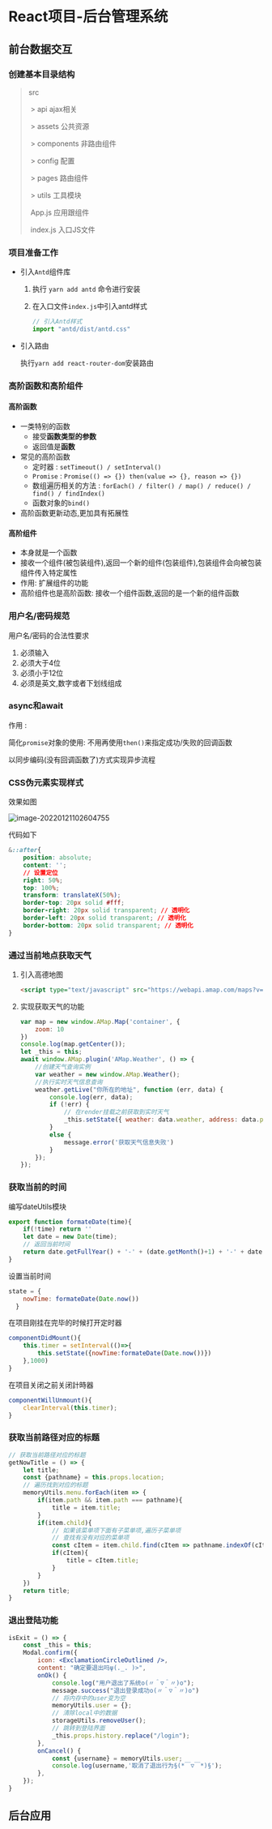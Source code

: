 # React项目-后台管理系统
## 前台数据交互
### 创建基本目录结构

>src
>
>​	> api	ajax相关
>
>​	> assets	公共资源
>
>​	> components	非路由组件
>
>​	> config	配置
>
>​	> pages	路由组件
>
>​	> utils	工具模块
>
>​	   App.js	应用跟组件
>
>​	   index.js	入口JS文件

### 项目准备工作

* 引入`Antd`组件库

  1. 执行 `yarn add antd` 命令进行安装

  2. 在入口文件`index.js`中引入antd样式

     ```js
     // 引入Antd样式
     import "antd/dist/antd.css"
     ```

* 引入路由

  执行`yarn add react-router-dom`安装路由

### 高阶函数和高阶组件

#### 高阶函数

- 一类特别的函数
  - 接受**函数类型的参数**
  - 返回值是**函数**
- 常见的高阶函数
  * 定时器 : `setTimeout() / setInterval()`
  * `Promise` : `Promise(() => {}) then(value => {}, reason => {})`
  * 数组遍历相关的方法 : `forEach() / filter() / map() / reduce() / find() / findIndex()`
  * 函数对象的`bind()`
- 高阶函数更新动态,更加具有拓展性

#### 高阶组件

* 本身就是一个函数
* 接收一个组件(被包装组件),返回一个新的组件(包装组件),包装组件会向被包装组件传入特定属性
* 作用: 扩展组件的功能
* 高阶组件也是高阶函数: 接收一个组件函数,返回的是一个新的组件函数

### 用户名/密码规范

用户名/密码的合法性要求

1. 必须输入
2. 必须大于4位
3. 必须小于12位
4. 必须是英文,数字或者下划线组成

### async和await

作用 : 

简化`promise`对象的使用: 不用再使用`then()`来指定成功/失败的回调函数

以同步编码(没有回调函数了)方式实现异步流程 

### CSS伪元素实现样式

效果如图

![image-20220121102604755](C:\Users\admin\AppData\Roaming\Typora\typora-user-images\image-20220121102604755.png)

代码如下

```css
&::after{
    position: absolute;
    content: '';
    // 设置定位
    right: 50%;
    top: 100%;
    transform: translateX(50%);
    border-top: 20px solid #fff;
    border-right: 20px solid transparent; // 透明化
    border-left: 20px solid transparent; // 透明化
    border-bottom: 20px solid transparent; // 透明化
}
```

### 通过当前地点获取天气

1. 引入高德地图

   ```html
   <script type="text/javascript" src="https://webapi.amap.com/maps?v=1.4.15&key=___"></script> 
   ```

2. 实现获取天气的功能

   ```js
   var map = new window.AMap.Map('container', {
       zoom: 10
   })
   console.log(map.getCenter());
   let _this = this;
   await window.AMap.plugin('AMap.Weather', () => {
       //创建天气查询实例
       var weather = new window.AMap.Weather();
       //执行实时天气信息查询
       weather.getLive("你所在的地址", function (err, data) {
           console.log(err, data);
           if (!err) {
               // 在render挂载之前获取到实时天气
               _this.setState({ weather: data.weather, address: data.province + "省" + data.city })
           }
           else {
               message.error('获取天气信息失败')
           }
       });
   });
   ```

### 获取当前的时间

编写dateUtils模块

```js
export function formateDate(time){
    if(!time) return ''
    let date = new Date(time);
    // 返回当前时间
    return date.getFullYear() + '-' + (date.getMonth()+1) + '-' + date.getDate() + ' ' + date.getHours() + ':' + date.getMinutes() + ':' + date.getSeconds();
}
```

设置当前时间

```jsx
state = {
    nowTime: formateDate(Date.now())
  }
```

在项目刚挂在完毕的时候打开定时器

```jsx
componentDidMount(){
    this.timer = setInterval(()=>{
        this.setState({nowTime:formateDate(Date.now())})
    },1000)
}
```

在项目关闭之前关闭計時器

```jsx
componentWillUnmount(){
    clearInterval(this.timer);
}
```

### 获取当前路径对应的标题

```jsx
// 获取当前路径对应的标题
getNowTitle = () => {
    let title;
    const {pathname} = this.props.location;
    // 遍历找到对应的标题
    memoryUtils.menu.forEach(item => {
        if(item.path && item.path === pathname){
            title = item.title;
        }
        if(item.child){
            // 如果该菜单项下面有子菜单项,遍历子菜单项
            // 查找有没有对应的菜单项
            const cItem = item.child.find(cItem => pathname.indexOf(cItem.path) === 0);
            if(cItem){
                title = cItem.title;
            }
        }
    })
    return title;
}
```

### 退出登陆功能

```jsx
isExit = () => {
    const _this = this;
    Modal.confirm({
        icon: <ExclamationCircleOutlined />,
        content: "确定要退出吗ψ(._. )>",
        onOk() {
            console.log("用户退出了系统o(〃＾▽＾〃)o");
            message.success("退出登录成功o(〃＾▽＾〃)o")
            // 将内存中的user变为空
            memoryUtils.user = {};
            // 清除local中的数据
            storageUtils.removeUser();
            // 跳转到登陆界面
            _this.props.history.replace("/login");
        },
        onCancel() {
            const {username} = memoryUtils.user;
            console.log(username,'取消了退出行为§(*￣▽￣*)§');
        },
    });
}
```

## 后台应用































